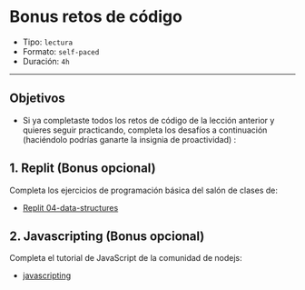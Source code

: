 # Bonus retos de código

- Tipo: `lectura`
- Formato: `self-paced`
- Duración: `4h`

***

## Objetivos

- Si ya completaste todos los retos de código de la lección anterior y quieres seguir practicando, completa los desafíos a continuación (haciéndolo podrías ganarte la insignia de proactividad) :

## 1. Replit (Bonus opcional)
Completa los ejercicios de programación básica del salón de clases de:
* [Replit 04-data-structures](https://repl.it/classroom/invite/HJk9VaQ)

## 2. Javascripting  (Bonus opcional)
Completa el tutorial de JavaScript de la comunidad de nodejs:
* [javascripting](https://github.com/workshopper/javascripting)
